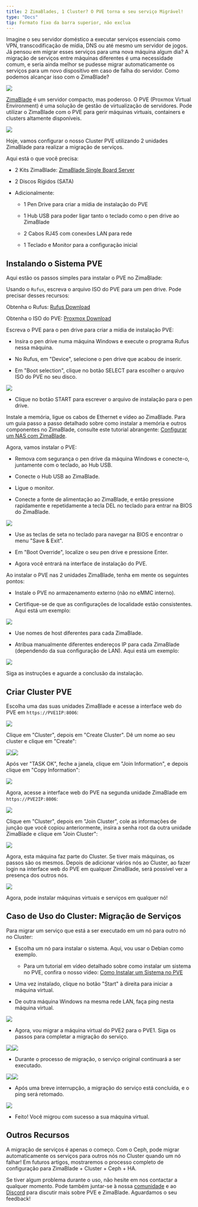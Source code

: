 ```yaml
---
title: 2 ZimaBlades, 1 Cluster? O PVE torna o seu serviço Migrável!
type: "Docs"
tip: Formato fixo da barra superior, não exclua
---
```

Imagine o seu servidor doméstico a executar serviços essenciais como VPN, transcodificação de mídia, DNS ou até mesmo um servidor de jogos. Já pensou em migrar esses serviços para uma nova máquina algum dia? A migração de serviços entre máquinas diferentes é uma necessidade comum, e seria ainda melhor se pudesse migrar automaticamente os serviços para um novo dispositivo em caso de falha do servidor. Como podemos alcançar isso com o ZimaBlade?

![](https://manage.icewhale.io/api/static/docs/1720063069079_copyImage.jpeg)

[ZimaBlade](https://shop.zimaspace.com/products/zimablade-single-board-server-for-cyber-native) é um servidor compacto, mas poderoso. O PVE (Proxmox Virtual Environment) é uma solução de gestão de virtualização de servidores. Pode utilizar o ZimaBlade com o PVE para gerir máquinas virtuais, containers e clusters altamente disponíveis.

![](https://manage.icewhale.io/api/static/docs/1720063069927_copyImage.png)

  

Hoje, vamos configurar o nosso Cluster PVE utilizando 2 unidades ZimaBlade para realizar a migração de serviços.

  

Aqui está o que você precisa:

*   2 Kits ZimaBlade: [ZimaBlade Single Board Server](https://shop.zimaspace.com/products/zimablade-single-board-server-for-cyber-native)
    
*   2 Discos Rígidos (SATA)
    
*   Adicionalmente:
    
    *   1 Pen Drive para criar a mídia de instalação do PVE
        
    *   1 Hub USB para poder ligar tanto o teclado como o pen drive ao ZimaBlade
        
    *   2 Cabos RJ45 com conexões LAN para rede
        
    *   1 Teclado e Monitor para a configuração inicial
        

## Instalando o Sistema PVE

Aqui estão os passos simples para instalar o PVE no ZimaBlade:

  

Usando o `Rufus`, escreva o arquivo ISO do PVE para um pen drive. Pode precisar desses recursos:

Obtenha o Rufus: [Rufus Download](https://rufus.ie/)

Obtenha o ISO do PVE: [Proxmox Download](https://www.proxmox.com/en/downloads)

Escreva o PVE para o pen drive para criar a mídia de instalação PVE:

*   Insira o pen drive numa máquina Windows e execute o programa Rufus nessa máquina.
    
*   No Rufus, em "Device", selecione o pen drive que acabou de inserir.
    
*   Em "Boot selection", clique no botão SELECT para escolher o arquivo ISO do PVE no seu disco.
    

![](https://manage.icewhale.io/api/static/docs/1720063070516_copyImage.png)

*   Clique no botão START para escrever o arquivo de instalação para o pen drive.
    

  

Instale a memória, ligue os cabos de Ethernet e vídeo ao ZimaBlade. Para um guia passo a passo detalhado sobre como instalar a memória e outros componentes no ZimaBlade, consulte este tutorial abrangente: [Configurar um NAS com ZimaBlade](https://www.zimaspace.com/docs/docs/How-to-set-up-a-NAS-with-ZimaBlade.html).

  

Agora, vamos instalar o PVE:

*   Remova com segurança o pen drive da máquina Windows e conecte-o, juntamente com o teclado, ao Hub USB.
    
*   Conecte o Hub USB ao ZimaBlade.
    
*   Ligue o monitor.
    
*   Conecte a fonte de alimentação ao ZimaBlade, e então pressione rapidamente e repetidamente a tecla DEL no teclado para entrar na BIOS do ZimaBlade.
    

![](https://manage.icewhale.io/api/static/docs/1720063071163_copyImage.jpeg)

*   Use as teclas de seta no teclado para navegar na BIOS e encontrar o menu "Save & Exit".
    
*   Em "Boot Override", localize o seu pen drive e pressione Enter.
    
*   Agora você entrará na interface de instalação do PVE.
    

  

Ao instalar o PVE nas 2 unidades ZimaBlade, tenha em mente os seguintes pontos:

*   Instale o PVE no armazenamento externo (não no eMMC interno).
    
*   Certifique-se de que as configurações de localidade estão consistentes. Aqui está um exemplo:

![](https://manage.icewhale.io/api/static/docs/1720063616916_image.png)

*   Use nomes de host diferentes para cada ZimaBlade.
    
*   Atribua manualmente diferentes endereços IP para cada ZimaBlade (dependendo da sua configuração de LAN). Aqui está um exemplo:

  ![](https://manage.icewhale.io/api/static/docs/1720063563445_image.png)

Siga as instruções e aguarde a conclusão da instalação.

Criar Cluster PVE
-------------

Escolha uma das suas unidades ZimaBlade e acesse a interface web do PVE em `https://PVE1IP:8006`:

![](https://manage.icewhale.io/api/static/docs/1720063072977_copyImage.png)

  

Clique em "Cluster", depois em "Create Cluster". Dê um nome ao seu cluster e clique em "Create":

![](https://manage.icewhale.io/api/static/docs/1720063073525_copyImage.png)![](https://manage.icewhale.io/api/static/docs/1720063074070_copyImage.png)

Após ver "TASK OK", feche a janela, clique em "Join Information", e depois clique em "Copy Information":

![](https://manage.icewhale.io/api/static/docs/1720063074636_copyImage.png)

Agora, acesse a interface web do PVE na segunda unidade ZimaBlade em `https://PVE2IP:8006`:

![](https://manage.icewhale.io/api/static/docs/1720063075226_copyImage.png)

Clique em "Cluster", depois em "Join Cluster", cole as informações de junção que você copiou anteriormente, insira a senha root da outra unidade ZimaBlade e clique em "Join Cluster":

![](https://manage.icewhale.io/api/static/docs/1720063075739_copyImage.png)

Agora, esta máquina faz parte do Cluster. Se tiver mais máquinas, os passos são os mesmos. Depois de adicionar vários nós ao Cluster, ao fazer login na interface web do PVE em qualquer ZimaBlade, será possível ver a presença dos outros nós.

![](https://manage.icewhale.io/api/static/docs/1720063076277_copyImage.png)

Agora, pode instalar máquinas virtuais e serviços em qualquer nó!

Caso de Uso do Cluster: Migração de Serviços
-----------------------------------

Para migrar um serviço que está a ser executado em um nó para outro nó no Cluster:

*   Escolha um nó para instalar o sistema. Aqui, vou usar o Debian como exemplo.
    
    *   Para um tutorial em vídeo detalhado sobre como instalar um sistema no PVE, confira o nosso vídeo: [Como Instalar um Sistema no PVE](https://www.youtube.com/watch?v=K4pOkBwJMg8)
        
*   Uma vez instalado, clique no botão "Start" à direita para iniciar a máquina virtual.
    
*   De outra máquina Windows na mesma rede LAN, faça ping nesta máquina virtual.
    

![](https://manage.icewhale.io/api/static/docs/1720063076945_copyImage.png)

*   Agora, vou migrar a máquina virtual do PVE2 para o PVE1. Siga os passos para completar a migração do serviço.
    

![](https://manage.icewhale.io/api/static/docs/1720063077580_copyImage.png)![](https://manage.icewhale.io/api/static/docs/1720063078124_copyImage.png)

*   Durante o processo de migração, o serviço original continuará a ser executado.
    

![](https://manage.icewhale.io/api/static/docs/1720063078794_copyImage.png)![](https://manage.icewhale.io/api/static/docs/1720063079381_copyImage.png)

*   Após uma breve interrupção, a migração do serviço está concluída, e o ping será retomado.
    

![](https://manage.icewhale.io/api/static/docs/1720063080183_copyImage.png)

*   Feito! Você migrou com sucesso a sua máquina virtual.
    

Outros Recursos
---------------

A migração de serviços é apenas o começo. Com o Ceph, pode migrar automaticamente os serviços para outros nós no Cluster quando um nó falhar! Em futuros artigos, mostraremos o processo completo de configuração para ZimaBlade + Cluster + Ceph + HA.

  

Se tiver algum problema durante o uso, não hesite em nos contactar a qualquer momento. Pode também juntar-se à nossa [comunidade](https://icewhale.community/) e ao [Discord](https://discord.gg/uuNfKzG5) para discutir mais sobre PVE e ZimaBlade. Aguardamos o seu feedback!
